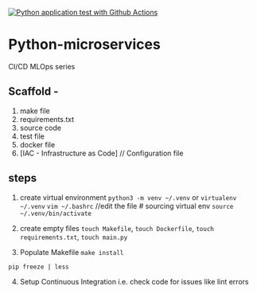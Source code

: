 [![Python application test with Github Actions](https://github.com/preetamjumech/Python-microservices/actions/workflows/mlops.yml/badge.svg)](https://github.com/preetamjumech/Python-microservices/actions/workflows/mlops.yml)


# Python-microservices
CI/CD MLOps series

## Scaffold - 
1. make file
2. requirements.txt
3. source code
4. test file
5. docker file
6. [IAC - Infrastructure as Code] // Configuration file

## steps
1. create virtual environment `python3 -m venv ~/.venv` or `virtualenv ~/.venv`
`vim ~/.bashrc`
//edit the file # sourcing virtual env
`source ~/.venv/bin/activate`

2. create empty files
`touch Makefile`, `touch Dockerfile`, `touch requirements.txt`, `touch main.py`

3. Populate Makefile
`make install`

`pip freeze | less`

4. Setup Continuous Integration i.e. check code for issues like lint errors

